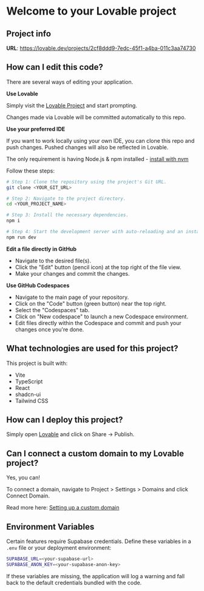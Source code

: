 # Welcome to your Lovable project

## Project info

**URL**: https://lovable.dev/projects/2cf8ddd9-7edc-45f1-a4ba-011c3aa74730

## How can I edit this code?

There are several ways of editing your application.

**Use Lovable**

Simply visit the [Lovable Project](https://lovable.dev/projects/2cf8ddd9-7edc-45f1-a4ba-011c3aa74730) and start prompting.

Changes made via Lovable will be committed automatically to this repo.

**Use your preferred IDE**

If you want to work locally using your own IDE, you can clone this repo and push changes. Pushed changes will also be reflected in Lovable.

The only requirement is having Node.js & npm installed - [install with nvm](https://github.com/nvm-sh/nvm#installing-and-updating)

Follow these steps:

```sh
# Step 1: Clone the repository using the project's Git URL.
git clone <YOUR_GIT_URL>

# Step 2: Navigate to the project directory.
cd <YOUR_PROJECT_NAME>

# Step 3: Install the necessary dependencies.
npm i

# Step 4: Start the development server with auto-reloading and an instant preview.
npm run dev
```

**Edit a file directly in GitHub**

- Navigate to the desired file(s).
- Click the "Edit" button (pencil icon) at the top right of the file view.
- Make your changes and commit the changes.

**Use GitHub Codespaces**

- Navigate to the main page of your repository.
- Click on the "Code" button (green button) near the top right.
- Select the "Codespaces" tab.
- Click on "New codespace" to launch a new Codespace environment.
- Edit files directly within the Codespace and commit and push your changes once you're done.

## What technologies are used for this project?

This project is built with:

- Vite
- TypeScript
- React
- shadcn-ui
- Tailwind CSS

## How can I deploy this project?

Simply open [Lovable](https://lovable.dev/projects/2cf8ddd9-7edc-45f1-a4ba-011c3aa74730) and click on Share -> Publish.

## Can I connect a custom domain to my Lovable project?

Yes, you can!

To connect a domain, navigate to Project > Settings > Domains and click Connect Domain.

Read more here: [Setting up a custom domain](https://docs.lovable.dev/tips-tricks/custom-domain#step-by-step-guide)

## Environment Variables

Certain features require Supabase credentials. Define these variables in a `.env` file or your deployment environment:

```bash
SUPABASE_URL=<your-supabase-url>
SUPABASE_ANON_KEY=<your-supabase-anon-key>
```

If these variables are missing, the application will log a warning and fall back to the default credentials bundled with the code.
